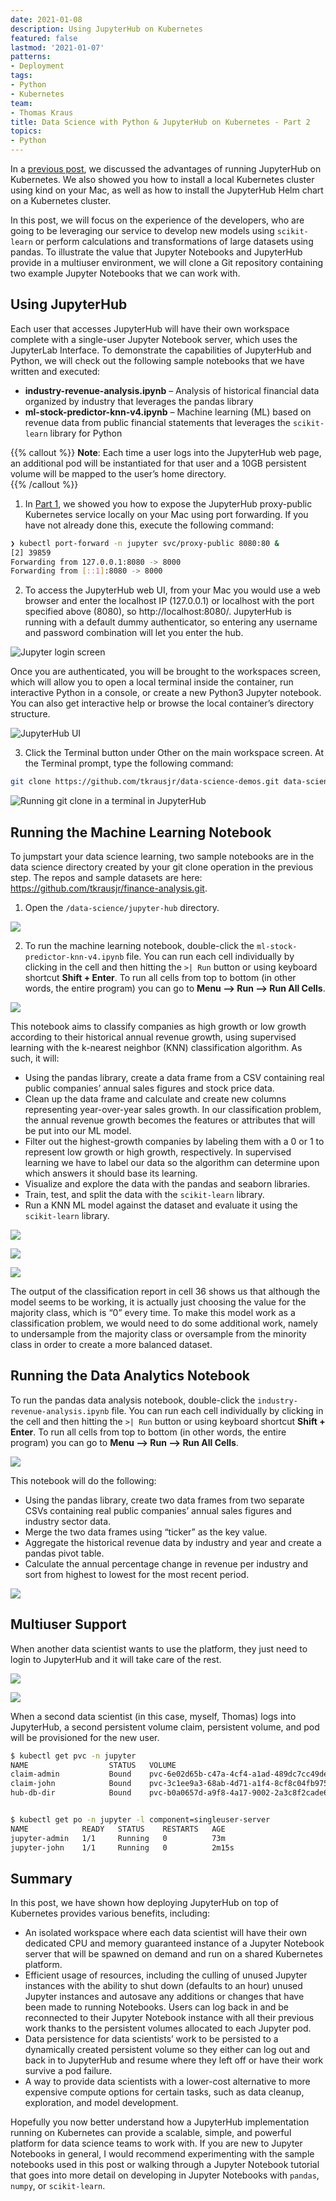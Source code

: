 ```yaml
---
date: 2021-01-08
description: Using JupyterHub on Kubernetes
featured: false
lastmod: '2021-01-07'
patterns:
- Deployment
tags:
- Python
- Kubernetes
team:
- Thomas Kraus
title: Data Science with Python & JupyterHub on Kubernetes - Part 2
topics:
- Python
---
```


In a [previous post](/blog/data-science-with-python-jupyterhub-on-kubernetes-part-1), we discussed the advantages of running JupyterHub on Kubernetes. We also showed you how to install a local Kubernetes cluster using kind on your Mac, as well as how to install the JupyterHub Helm chart on a Kubernetes cluster. 

In this post, we will focus on the experience of the developers, who are going to be leveraging our service to develop new models using `scikit-learn` or perform calculations and transformations of large datasets using pandas. To illustrate the value that Jupyter Notebooks and JupyterHub provide in a multiuser environment, we will clone a Git repository containing two example Jupyter Notebooks that we can work with.

## Using JupyterHub

Each user that accesses JupyterHub will have their own workspace complete with a single-user Jupyter Notebook server, which uses the JupyterLab Interface. To demonstrate the capabilities of JupyterHub and Python, we will check out the following sample notebooks that we have written and executed:

- **industry-revenue-analysis.ipynb** – Analysis of historical financial data organized by industry that leverages the pandas library
- **ml-stock-predictor-knn-v4.ipynb** – Machine learning (ML) based on revenue data from public financial statements that leverages the `scikit-learn` library for Python

{{% callout %}}
**Note**: Each time a user logs into the JupyterHub web page, an additional pod will be instantiated for that user and a 10GB persistent volume will be mapped to the user’s home directory.  
{{% /callout %}}


1. In [Part 1](/blog/data-science-with-python-jupyterhub-on-kubernetes-part-1), we showed you how to expose the JupyterHub proxy-public Kubernetes service locally on your Mac using port forwarding. If you have not already done this, execute the following command:

```bash
❯ kubectl port-forward -n jupyter svc/proxy-public 8080:80 &
[2] 39859
Forwarding from 127.0.0.1:8080 -> 8000                                                     
Forwarding from [::1]:8080 -> 8000
```

2. To access the JupyterHub web UI, from your Mac you would use a web browser and enter the localhost IP (127.0.0.1) or localhost with the port specified above (8080), so http://localhost:8080/. JupyterHub is running with a default dummy authenticator, so entering any username and password combination will let you enter the hub.

![Jupyter login screen](images/login-admin.png)

Once you are authenticated, you will be brought to the workspaces screen, which will allow you to open a local terminal inside the container, run interactive Python in a console, or create a new Python3 Jupyter notebook. You can also get interactive help or browse the local container’s directory structure.  

![JupyterHub UI](images/ui.png)

3. Click the Terminal button under Other on the main workspace screen.
At the Terminal prompt, type the following command:

```bash
git clone https://github.com/tkrausjr/data-science-demos.git data-science
```

![Running git clone in a terminal in JupyterHub](images/terminal.png)

## Running the Machine Learning Notebook

To jumpstart your data science learning, two sample notebooks are in the data science directory created by your git clone operation in the previous step. The repos and sample datasets are here: https://github.com/tkrausjr/finance-analysis.git.
 
1. Open the `/data-science/jupyter-hub` directory.  

![](images/terminal-dir.png)

2. To run the machine learning notebook, double-click the `ml-stock-predictor-knn-v4.ipynb` file. You can run each cell individually by clicking in the cell and then hitting the `>| Run` button or using keyboard shortcut **Shift + Enter**. To run all cells from top to bottom (in other words, the entire program) you can go to **Menu --> Run --> Run All Cells**.  

![](images/run-all-cells-stock.png)

This notebook aims to classify companies as high growth or low growth according to their historical annual revenue growth, using supervised learning with the k-nearest neighbor (KNN) classification algorithm. As such, it will:
- Using the pandas library, create a data frame from a CSV containing real public companies’ annual sales figures and stock price data. 
- Clean up the data frame and calculate and create new columns representing year-over-year sales growth. In our classification problem, the annual revenue growth becomes the features or attributes that will be put into our ML model.
- Filter out the highest-growth companies by labeling them with a 0 or 1 to represent low growth or high growth, respectively. In supervised learning we have to label our data so the algorithm can determine upon which answers it should base its learning.
- Visualize and explore the data with the pandas and seaborn libraries.
- Train, test, and split the data with the `scikit-learn` library.
- Run a KNN ML model against the dataset and evaluate it using the `scikit-learn` library. 

![](images/graph-1.png)

![](images/stock.png)

![](images/graph-2.png)

The output of the classification report in cell 36 shows us that although the model seems to be working, it is actually just choosing the value for the majority class, which is “0” every time. To make this model work as a classification problem, we would need to do some additional work, namely to undersample from the majority class or oversample from the minority class in order to create a more balanced dataset.

## Running the Data Analytics Notebook

To run the pandas data analysis notebook, double-click the `industry-revenue-analysis.ipynb` file. You can run each cell individually by clicking in the cell and then hitting the `>| Run` button or using keyboard shortcut **Shift + Enter**. To run all cells from top to bottom (in other words, the entire program) you can go to **Menu --> Run --> Run All Cells**.  

![](images/run-all-cells-ind.png)

This notebook will do the following:
- Using the pandas library, create two data frames from two separate CSVs containing real public companies’ annual sales figures and industry sector data. 
- Merge the two data frames using “ticker” as the key value.
- Aggregate the historical revenue data by industry and year and create a pandas pivot table.
- Calculate the annual percentage change in revenue per industry and sort from highest to lowest for the most recent period. 

![](images/table.png)

## Multiuser Support

When another data scientist wants to use the platform, they just need to login to JupyterHub and it will take care of the rest.

![](images/login-john.png)

![](images/ui.png)

When a second data scientist (in this case, myself, Thomas) logs into JupyterHub, a second persistent volume claim, persistent volume, and pod will be provisioned for the new user.

```bash
$ kubectl get pvc -n jupyter                    
NAME                  STATUS   VOLUME                                     CAPACITY   ACCESS MODES   STORAGECLASS   AGE
claim-admin           Bound    pvc-6e02d65b-c47a-4cf4-a1ad-489dc7cc49de   10Gi       RWO            standard       45m
claim-john            Bound    pvc-3c1ee9a3-68ab-4d71-a1f4-8cf8c04fb975   10Gi       RWO            standard       109s
hub-db-dir            Bound    pvc-b0a0657d-a9f8-4a17-9002-2a3c8f2cade6   3Gi        RWO            standard       88m


$ kubectl get po -n jupyter -l component=singleuser-server            
NAME            READY   STATUS    RESTARTS   AGE
jupyter-admin   1/1     Running   0          73m
jupyter-john    1/1     Running   0          2m15s
```

## Summary

In this post, we have shown how deploying JupyterHub on top of Kubernetes provides various benefits, including:
- An isolated workspace where each data scientist will have their own dedicated CPU and memory guaranteed instance of a Jupyter Notebook server that will be spawned on demand and run on a shared Kubernetes platform.
- Efficient usage of resources, including the culling of unused Jupyter instances with the ability to shut down (defaults to an hour) unused Jupyter instances and autosave any additions or changes that have been made to running Notebooks. Users can log back in and be reconnected to their Jupyter Notebook instance with all their previous work thanks to the persistent volumes allocated to each Jupyter pod.
- Data persistence for data scientists’ work to be persisted to a dynamically created persistent volume so they either can log out and back in to JupyterHub and resume where they left off or have their work survive a pod failure.
- A way to provide data scientists with a lower-cost alternative to more expensive compute options for certain tasks, such as data cleanup, exploration, and model development.

Hopefully you now better understand how a JupyterHub implementation running on Kubernetes can provide a scalable, simple, and powerful platform for data science teams to work with. If you are new to Jupyter Notebooks in general, I would recommend experimenting with the sample notebooks used in this post or walking through a Jupyter Notebook tutorial that goes into more detail on developing in Jupyter Notebooks with `pandas`, `numpy`, or `scikit-learn`.
